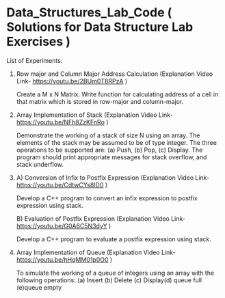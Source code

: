 # Data_Structures_Lab_Code ( Solutions for Data Structure Lab Exercises )

List of Experiments:

1. Row major and Column Major Address Calculation (Explanation Video Link- https://youtu.be/2BUm0T8RPzA )

    Create a M x N Matrix. Write function for calculating address of a cell in that matrix which is stored in row-major and column-major.

2. Array Implementation of Stack (Explanation Video Link- https://youtu.be/NFh8ZzKFnRo )

    Demonstrate the working of a stack of size N using an array. The elements of the stack may be assumed to be of type integer. The three operations to be supported are: (a) Push, (b) Pop, (c) Display. The program should print appropriate messages for stack overflow, and stack underflow.

3. A) Conversion of Infix to Postfix Expression (Explanation Video Link- https://youtu.be/CdtwCYs8ID0 )

    Develop a C++ program to convert an infix expression to postfix expression using stack.

    B) Evaluation of Postfix Expression (Explanation Video Link- https://youtu.be/G0A6C5N3dyY )

    Develop a C++ program to evaluate a postfix expression using stack.

4. Array Implementation of Queue (Explanation Video Link- https://youtu.be/hHqMM01p0O0 )  

    To simulate the working of a queue of integers using an array with the following operations: (a) Insert (b) Delete (c) Display(d) queue full (e)queue empty
